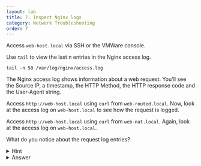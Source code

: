 ```yaml
---
layout: lab
title: 7. Inspect Nginx logs
category: Network Troubleshooting
order: 7
---
```

Access `web-host.local` via SSH or the VMWare console.

Use `tail` to view the last n entries in the Nginx access log.

`tail -n 50 /var/log/nginx/access.log`

The Nginx access log shows information about a web request. You'll see the Source IP, a timestamp, the HTTP Method, the HTTP response code and the User-Agent string.

Access `http://web-host.local` using `curl` from `web-routed.local`. Now, look at the access log on `web-host.local` to see how the request is logged.

Access `http://web-host.local` using `curl` from `web-nat.local`. Again, look at the access log on `web-host.local`. 

What do you notice about the request log entries?

<details>
<summary markdown="span"> Hint </summary>

Look at the Source IP of the request log, and compare against the IP address of the VM from where the request originated. Can you explain the difference?

</details>

<details>
<summary markdown="span"> Answer </summary>

For the request from `web-routed`, you should see that the Source IP is `192.168.20.20`. That is the IP address of that host, so this makes sense.

For the request from `web-nat`, you should see that the Source IP is `192.168.30.4`. This is _not_ the IP address of `web-nat`, but it is the IP of `nat-vm`. This is because `web-nat` is "hidden" behind NAT. When the packets from `web-nat` passed through `nat-vm` their source IP header was rewritten to be the IP of `nat-vm`. As a result, as far as `web-host` is concerned, the request came from `nat-vm` not `web-nat`.

</details>